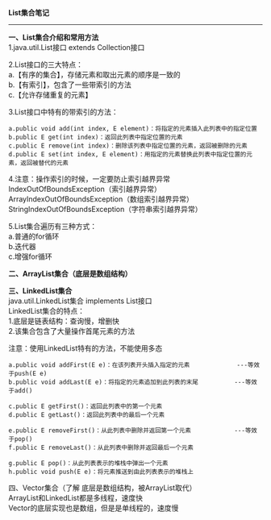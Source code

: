 **List集合笔记**  

----------


**一、List集合介绍和常用方法**  
1.java.util.List接口 extends Collection接口  

2.List接口的三大特点：  
a.【有序的集合】，存储元素和取出元素的顺序是一致的  
b.【有索引】，包含了一些带索引的方法  
c.【允许存储重复的元素】  

3.List接口中特有的带索引的方法：  

    a.public void add(int index, E element)：将指定的元素插入此列表中的指定位置
    b.public E get(int index)：返回此列表中指定位置的元素
    c.public E remove(int index)：删除该列表中指定位置的元素，返回被删除的元素
    d.public E set(int index, E element)：用指定的元素替换此列表中指定位置的元素，返回被替代的元素

4.注意：操作索引的时候，一定要防止索引越界异常  
IndexOutOfBoundsException（索引越界异常）  
ArrayIndexOutOfBoundsException（数组索引越界异常）  
StringIndexOutOfBoundsException（字符串索引越界异常）  

5.List集合遍历有三种方式：  
a.普通的for循环  
b.迭代器  
c.增强for循环  

**二、ArrayList集合（底层是数组结构）**  

**三、LinkedList集合**  
java.util.LinkedList集合 implements List接口  
LinkedList集合的特点：  
1.底层是链表结构：查询慢，增删快  
2.该集合包含了大量操作首尾元素的方法  

注意：使用LinkedList特有的方法，不能使用多态  

    a.public void addFirst(E e)：在该列表开头插入指定的元素             ---等效于push(E e)
    b.public void addLast(E e)：将指定的元素追加到此列表的末尾          ---等效于add()
    
    c.public E getFirst()：返回此列表中的第一个元素
    d.public E getLast()：返回此列表中的最后一个元素
    
    e.public E removeFirst()：从此列表中删除并返回第一个元素            ---等效于pop()
    f.public E removeLast()：从此列表中删除并返回最后一个元素
    
    g.public E pop()：从此列表表示的堆栈中弹出一个元素
    h.public void push(E e)：将元素推送到由此列表表示的堆栈上

四、Vector集合（了解 底层是数组结构，被ArrayList取代）  
ArrayList和LinkedList都是多线程，速度快  
Vector的底层实现也是数组，但是是单线程的，速度慢  